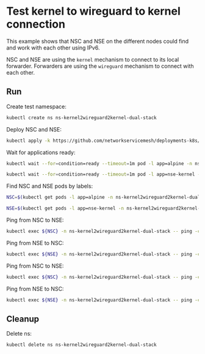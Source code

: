 # Test kernel to wireguard to kernel connection

This example shows that NSC and NSE on the different nodes could find and work with each other using IPv6.

NSC and NSE are using the `kernel` mechanism to connect to its local forwarder.
Forwarders are using the `wireguard` mechanism to connect with each other.

## Run

Create test namespace:
```bash
kubectl create ns ns-kernel2wireguard2kernel-dual-stack
```

Deploy NSC and NSE:
```bash
kubectl apply -k https://github.com/networkservicemesh/deployments-k8s/examples/features/dual-stack/Kernel2Wireguard2Kernel_dual_stack?ref=9f54140c9dac3823c7c432e7c2609d3101ec873f
```

Wait for applications ready:
```bash
kubectl wait --for=condition=ready --timeout=1m pod -l app=alpine -n ns-kernel2wireguard2kernel-dual-stack
```
```bash
kubectl wait --for=condition=ready --timeout=1m pod -l app=nse-kernel -n ns-kernel2wireguard2kernel-dual-stack
```

Find NSC and NSE pods by labels:
```bash
NSC=$(kubectl get pods -l app=alpine -n ns-kernel2wireguard2kernel-dual-stack --template '{{range .items}}{{.metadata.name}}{{"\n"}}{{end}}')
```
```bash
NSE=$(kubectl get pods -l app=nse-kernel -n ns-kernel2wireguard2kernel-dual-stack --template '{{range .items}}{{.metadata.name}}{{"\n"}}{{end}}')
```

Ping from NSC to NSE:
```bash
kubectl exec ${NSC} -n ns-kernel2wireguard2kernel-dual-stack -- ping -c 4 2001:db8::
```

Ping from NSE to NSC:
```bash
kubectl exec ${NSE} -n ns-kernel2wireguard2kernel-dual-stack -- ping -c 4 2001:db8::1
```

Ping from NSC to NSE:
```bash
kubectl exec ${NSC} -n ns-kernel2wireguard2kernel-dual-stack -- ping -c 4 172.16.1.100
```

Ping from NSE to NSC:
```bash
kubectl exec ${NSE} -n ns-kernel2wireguard2kernel-dual-stack -- ping -c 4 172.16.1.101
```
## Cleanup

Delete ns:
```bash
kubectl delete ns ns-kernel2wireguard2kernel-dual-stack
```
